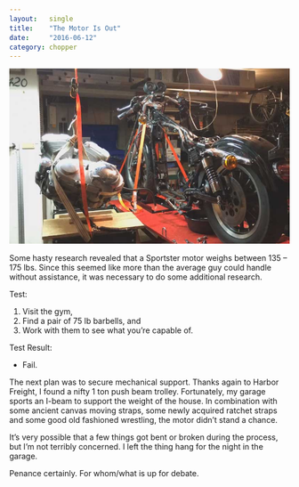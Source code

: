 ```yaml
---
layout:   single
title:    "The Motor Is Out"
date:     "2016-06-12"
category: chopper
---
```


![the-motor-is-out](/assets/sportster/hanging-motor.jpg)

Some hasty research revealed that a Sportster motor weighs between 135 – 175 lbs. Since this seemed like more than the average guy could handle without assistance, it was necessary to do some additional research.

Test: 
1. Visit the gym,
1. Find a pair of 75 lb barbells, and
1. Work with them to see what you’re capable of.

Test Result:
* Fail.

The next plan was to secure mechanical support. Thanks again to Harbor Freight, I found a nifty 1 ton push beam trolley. Fortunately, my garage sports an I-beam to support the weight of the house. In combination with some ancient canvas moving straps, some newly acquired ratchet straps and some good old fashioned wrestling, the motor didn’t stand a chance.

It’s very possible that a few things got bent or broken during the process, but I’m not terribly concerned. I left the thing hang for the night in the garage. 

Penance certainly. For whom/what is up for debate.
